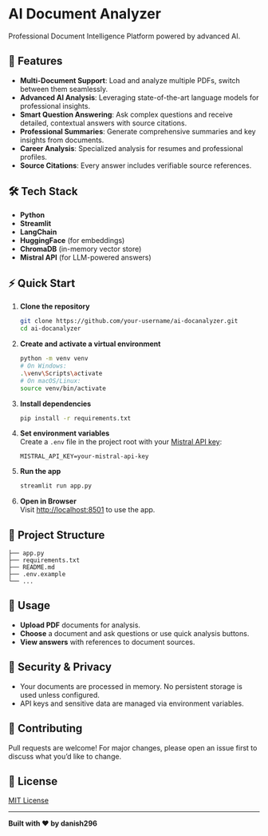 # AI Document Analyzer

Professional Document Intelligence Platform powered by advanced AI.

## 🚀 Features

- **Multi-Document Support**: Load and analyze multiple PDFs, switch between them seamlessly.
- **Advanced AI Analysis**: Leveraging state-of-the-art language models for professional insights.
- **Smart Question Answering**: Ask complex questions and receive detailed, contextual answers with source citations.
- **Professional Summaries**: Generate comprehensive summaries and key insights from documents.
- **Career Analysis**: Specialized analysis for resumes and professional profiles.
- **Source Citations**: Every answer includes verifiable source references.

## 🛠️ Tech Stack

- **Python**
- **Streamlit**
- **LangChain**
- **HuggingFace** (for embeddings)
- **ChromaDB** (in-memory vector store)
- **Mistral API** (for LLM-powered answers)

## ⚡️ Quick Start

1. **Clone the repository**
    ```sh
    git clone https://github.com/your-username/ai-docanalyzer.git
    cd ai-docanalyzer
    ```

2. **Create and activate a virtual environment**
    ```sh
    python -m venv venv
    # On Windows:
    .\venv\Scripts\activate
    # On macOS/Linux:
    source venv/bin/activate
    ```

3. **Install dependencies**
    ```sh
    pip install -r requirements.txt
    ```

4. **Set environment variables**  
   Create a `.env` file in the project root with your [Mistral API key](https://docs.mistral.ai/):
    ```
    MISTRAL_API_KEY=your-mistral-api-key
    ```

5. **Run the app**
    ```sh
    streamlit run app.py
    ```

6. **Open in Browser**  
   Visit [http://localhost:8501](http://localhost:8501) to use the app.

## 📂 Project Structure

```
├── app.py
├── requirements.txt
├── README.md
├── .env.example
└── ...
```

## 📝 Usage

- **Upload PDF** documents for analysis.
- **Choose** a document and ask questions or use quick analysis buttons.
- **View answers** with references to document sources.

## 🔐 Security & Privacy

- Your documents are processed in memory. No persistent storage is used unless configured.
- API keys and sensitive data are managed via environment variables.

## 🤝 Contributing

Pull requests are welcome! For major changes, please open an issue first to discuss what you’d like to change.

## 📄 License

[MIT License](LICENSE)

---

**Built with ❤️ by danish296**